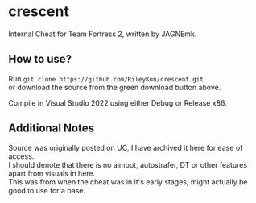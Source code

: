 # crescent
Internal Cheat for Team Fortress 2, written by JAGNEmk.  
## How to use?
Run `git clone https://github.com/RileyKun/crescent.git`  
or download the source from the green download button above.  

Compile in Visual Studio 2022 using either Debug or Release x86.
## Additional Notes
Source was originally posted on UC, I have archived it here for ease of access.  
I should denote that there is no aimbot, autostrafer, DT or other features apart from visuals in here.  
This was from when the cheat was in it's early stages, might actually be good to use for a base.